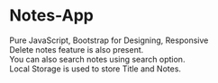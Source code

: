 # Notes-App
Pure JavaScript, Bootstrap for Designing, Responsive                                                                                  
Delete notes feature is also present.                                                                                                                           
You can also search notes using search option.                                
Local Storage is used to store Title and Notes.           
